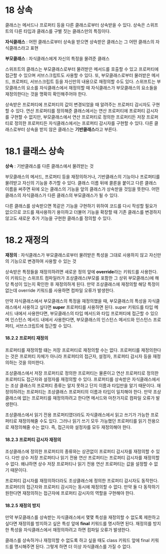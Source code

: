 # 18 상속

클래스는 메서드나 프로퍼티 등을 다른 클래스로부터 상속받을 수 있다. 상속은 스위프트의 다른 타입과 클래스를 구별 짓는 클래스만의 특징이다.

**자식클래스** : 어떤 클래스로부터 상속을 받으면 상속받은 클래스는 그 어떤 클래스의 자식클래스라고 표현

**부모클래스** : 자식클래스에게 자신의 특정을 물려준 클래스

스위프트의 클래스는 부모클래스로부터 물려받은 메서드를 호출할 수 있고 프로퍼티에 접근할 수 있으며 서브스크립트도 사용할 수 있다. 또, 부모클래스로부터 물러받은 메서드, 프로퍼티, 서브스크립트 등을 자신만의 내용으로 재정의할 수도 있다. 스위프트는 부모클래스의 요소를 자식클래스에서 재정의할 때 자식클래스가 부모클래스의 요소들을 재정의한다는 것을 명확히 확인해주어야 한다. 

상속받은 프로퍼티에 프로퍼티의 값이 변경되었을 때 알려주는 프로퍼티 감시자도 구현할 수 있다. 연산 프로퍼티를 정의해준 클래스에서는 연산 프로퍼티에 프로퍼티 감시자를 구현할 수 없지만, 부모클래스에서 연산 프로퍼티로 정의한 프로퍼티든 저장 프로퍼티로 정의한 프로퍼티든 자식클래스에서는 프로퍼티 감시자를 구현할 수 있다. 다른 클래스로부터 상속을 받지 않은 클래스는 **기반클래스**라고 부른다. 



# 18.1 클래스 상속

**상속** : 기반클래스를 다른 클래스에서 물려받는 것

부모클래스의 메서드, 프로퍼티 등을 재정의하거나, 기반클래스의 기능이나 프로퍼티를 물려받고 자신의 기능을 추가할 수 있다. 클래스 이름 뒤에 콜론을 붙이고 다른 클래스 이름을 써주면 뒤에 오는 클래스의 기능을 앞의 클래스가 상속받을 것임을 뜻한다. 어떤 클래스의 자식클래스가 다른 클래스의 부모클래스가 될 수 있다.

다른 클래스를 상속받으면 똑같은 기능을 구현하기 위하여 코드를 다시 작성할 필요가 없으므로 코드를 재사용하기 용이하고 더불어 기능을 확장할 때 기존 클래스를 변경하지 않고도 새로운 추가 기능을 구현한 클래스를 정의할 수 있다. 



# 18.2 재정의

**재정의** : 자식클래스가 부모클래스로부터 물려받은 특성을 그대로 사용하지 않고 자신만의 기능으로 변경하여 사용할 수 있는 것

상속받은 특정들을 재정의하려면 새로운 정의 앞에 **override**라는 키워드를 사용한다. 이 키워드는 스위프트 컴파일러가 조상클래스(부모를 포함한 그 상위 부모클래스)에 해당 특성이 있는지 확인한 후 재정의하게 된다. 만약 조상클래스에 재정의할 해당 특정이 없는데 override 키워드를 사용하면 컴파일 오류가 발생한다.

만약 자식클래스에서 부모클래스의 특정을 재정의했을 때, 부모클래스의 특성을 자식클래스에서 사용하고 싶다면 **super** 프로퍼티를 사용하면 된다. super 키워드를 타입 메서드 내에서 사용한다면, 부모클래스의 타입 메서드와 타입 프로퍼티에 접근할 수 있으며 인스턴스 메서드 내에서 사용한다면, 부모클래스의 인스턴스 메서드와 인스턴스 프로퍼티, 서브스크립트에 접근할 수 있다. 

#### 18.2.2 프로퍼티 재정의

프로퍼티를 재정의할 떄는 저장 프로퍼티로 재정의할 수는 없다. 프로퍼티를 재정의한다는 것은 프로퍼티 자체가 아니라 프로퍼티의 접근자, 설정자, 프로퍼티 감시자 등을 재정의하는 것을 의미한다.

조상클래스에서 저장 프로퍼티로 정의한 프로퍼티는 물론이고 연산 프로퍼티로 정의한 프로퍼티도 접근자와 설정자를 재정의할 수 있다. 프로퍼티를 상속받은 자식클래스에서는 조상 클래스의 프로퍼티 종류는 알지 못하고 단지 이름과 타입만을 알기 때문이다. 재정의하려는 프로퍼티는 조상클래스 프로퍼티의 이름과 타입이 일치해야 한다. 만약 조상클래스에 없는 프로퍼티를 재정의하려고 한다면 메서드와 마찬가지로 컴파일 오류가 발생한다.

조상클래스에서 읽기 전용 프로퍼티였더라도 자식클래스에서 읽고 쓰기가 가능한 프로퍼티로 재정의해줄 수도 있다. 그러나 읽기 쓰기 모두 가능했던 프로퍼티를 읽기 전용으로 재정의해줄 수는 없다. 즉, 접근자와 설정자를 모두 재정의해야 한다. 

#### 18.2.3 프로퍼티 감시자 재정의

조상클래스에 정의한 프로퍼티의 종류와는 상관없이 프로퍼티 감시자를 재정의할 수 있다. 다만 상수 저장 프로퍼티나 읽기 전용 연산 프로퍼티는 프로퍼티 감시자를 재정의할 수 없다. 왜냐하면 상수 저장 프로퍼티나 읽기 전용 연산 프로퍼티는 값을 설정할 수 없기 때문이다.

프로퍼티 감시자를 재정의하더라도 조상클래스에 정의한 프로퍼티 감시자도 동작한다. 프로퍼티의 접근자와 프로퍼티 감시자는 동시에 재정의할 수 없다. 만약 둘 다 동작하기 원한다면 재정의하는 접근자에 프로퍼티 감시자의 역할을 구현해야 한다.

#### 18.2.5 재정의 방지

만약 부모클래스를 상속받는 자식클래스에서 몇몇 특성을 재정의할 수 없도록 제한하고 싶다면 재정의를 방지하고 싶은 특성 앞에 **final** 키워드를 명시하면 된다. 재정의를 방지한 특성을 자식클래스에서 재정의하려고 하면 컴파일 오류가 발생한다. 

클래스를 상속하거나 재정의할 수 없도록 하고 싶을 때도 class 키워드 앞에 final 키워드를 명시해주면 된다. 그렇게 하면 더 이상 자식클래스를 가질 수 없다. 